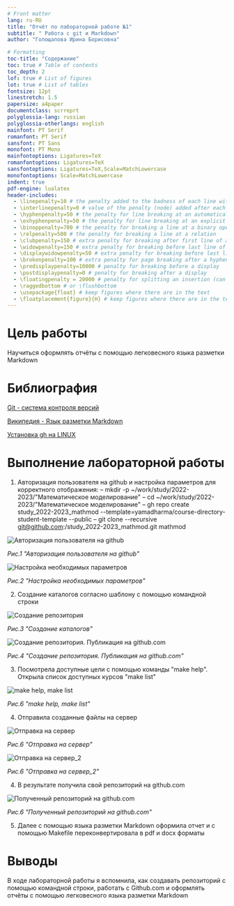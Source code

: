 ```yaml
---
# Front matter
lang: ru-RU
title: "Отчёт по лабораторной работе №1"
subtitle: " Работа с git и Markdown"
author: "Голощапова Ирина Борисовна"

# Formatting
toc-title: "Содержание"
toc: true # Table of contents
toc_depth: 2
lof: true # List of figures
lot: true # List of tables
fontsize: 12pt
linestretch: 1.5
papersize: a4paper
documentclass: scrreprt
polyglossia-lang: russian
polyglossia-otherlangs: english
mainfont: PT Serif
romanfont: PT Serif
sansfont: PT Sans
monofont: PT Mono
mainfontoptions: Ligatures=TeX
romanfontoptions: Ligatures=TeX
sansfontoptions: Ligatures=TeX,Scale=MatchLowercase
monofontoptions: Scale=MatchLowercase
indent: true
pdf-engine: lualatex
header-includes:
  - \linepenalty=10 # the penalty added to the badness of each line within a paragraph (no associated penalty node) Increasing the value makes tex try to have fewer lines in the paragraph.
  - \interlinepenalty=0 # value of the penalty (node) added after each line of a paragraph.
  - \hyphenpenalty=50 # the penalty for line breaking at an automatically inserted hyphen
  - \exhyphenpenalty=50 # the penalty for line breaking at an explicit hyphen
  - \binoppenalty=700 # the penalty for breaking a line at a binary operator
  - \relpenalty=500 # the penalty for breaking a line at a relation
  - \clubpenalty=150 # extra penalty for breaking after first line of a paragraph
  - \widowpenalty=150 # extra penalty for breaking before last line of a paragraph
  - \displaywidowpenalty=50 # extra penalty for breaking before last line before a display math
  - \brokenpenalty=100 # extra penalty for page breaking after a hyphenated line
  - \predisplaypenalty=10000 # penalty for breaking before a display
  - \postdisplaypenalty=0 # penalty for breaking after a display
  - \floatingpenalty = 20000 # penalty for splitting an insertion (can only be split footnote in standard LaTeX)
  - \raggedbottom # or \flushbottom
  - \usepackage{float} # keep figures where there are in the text
  - \floatplacement{figure}{H} # keep figures where there are in the text
---
```


# Цель работы

Научиться оформлять отчёты с помощью легковесного языка разметки Markdown


# Библиография
[Git - система контроля версий](https://github.com/)


[Википедия - Язык разметки Markdown](https://ru.wikipedia.org/wiki/Markdown)



[Установка gh на LINUX](https://github.com/cli/cli/blob/trunk/docs/install_linux.md)


# Выполнение лабораторной работы


1. Авторизация пользователя на github и настройка параметров для корректного отображения:
– mkdir -p ~/work/study/2022-2023/"Математическое моделирование"
– cd ~/work/study/2022-2023/"Математическое моделирование"
– gh repo create study_2022-2023_mathmod --template=yamadharma/course-directory-student-template --public
– git clone --recursive git@github.com:<owner>/study_2022-2023_mathmod.git mathmod


![Авторизация пользователя на github](image/1.png)

*Рис.1 "Авторизация пользователя на github"*

![Настройка необходимых параметров](image/1_1.png)

*Рис.2 "Настройка необходимых параметров"*

2. Создание каталогов согласно шаблону с помощью командной строки

![Создание репозитория](image/1_2.png)

*Рис.3 "Создание каталогов"*

![Создание репозитория. Публикация на github.com](image/2.png)

*Рис.4 "Создание репозитория. Публикация на github.com"*




3. Посмотрела доступные цели с помощью команды "make help". Открыла список доступных курсов "make list"

![make help, make list](image/2_1.png)

*Рис.6 "make help, make list"*



4. Отправила созданные файлы на сервер

![Отправка на сервер](image/3.png)

*Рис.6 "Отправка на сервер"*



![Отправка на сервер_2](image/4.png)

*Рис.6 "Отправка на сервер_2"*



4. В результате получила свой репозиторий на github.com

![Полученный репозиторий на github.com](image/5.png)

*Рис.6 "Полученный репозиторий на github.com"*

5. Далее с помощью языка разметки Markdown оформила отчет и с помощью Makefile переконвертировала в pdf и docx форматы

# Выводы

В ходе лабораторной работы я вспомнила, как создавать репозиторий с помощью командной строки, работать с Github.com и оформлять отчёты с помощью легковесного языка разметки Markdown





